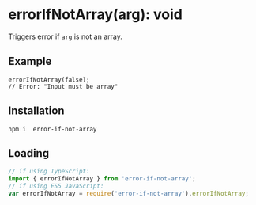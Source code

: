 # errorIfNotArray(arg): void

Triggers error if `arg` is not an array.

## Example
```
errorIfNotArray(false);
// Error: "Input must be array"
```

## Installation
`npm i  error-if-not-array`

## Loading
```ts
// if using TypeScript:
import { errorIfNotArray } from 'error-if-not-array';
// if using ES5 JavaScript:
var errorIfNotArray = require('error-if-not-array').errorIfNotArray;
```
